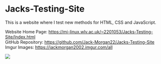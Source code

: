 # Jacks-Testing-Site
This is a website where I test new methods for HTML, CSS and JavaScript.

Website Home Page: https://mi-linux.wlv.ac.uk/~2201053/Jacks-Testing-Site/Index.html<br />
GitHub Repository: https://github.com/Jack-Morgan22/Jacks-Testing-Site
Imgur Images: https://jackmorgan2002.imgur.com/all

<img src= "https://i.imgur.com/declWeA.png">
